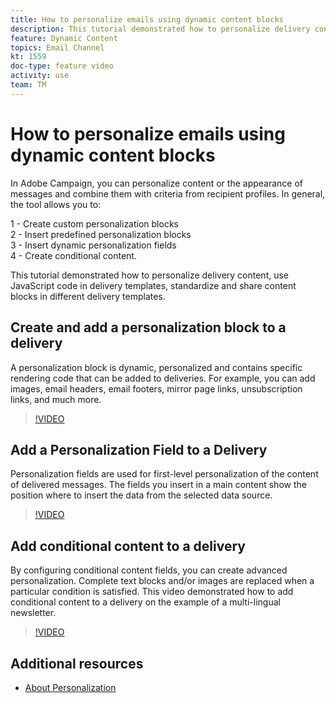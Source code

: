 ```yaml
---
title: How to personalize emails using dynamic content blocks
description: This tutorial demonstrated how to personalize delivery content, use JavaScript code in delivery templates, standardize and share content blocks in different delivery templates.
feature: Dynamic Content
topics: Email Channel
kt: 1559
doc-type: feature video
activity: use
team: TM
---
```


# How to personalize emails using dynamic content blocks

In Adobe Campaign, you can personalize content or the appearance of messages and combine them with criteria from recipient profiles. In general, the tool allows you to:

1 - Create custom personalization blocks  
2 - Insert predefined personalization blocks  
3 - Insert dynamic personalization fields  
4 - Create conditional content.

This tutorial demonstrated how to personalize delivery content, use JavaScript code in delivery templates, standardize and share content blocks in different delivery templates.

## Create and add a personalization block to a delivery

A personalization block is dynamic, personalized and contains specific rendering code that can be added to deliveries. For example, you can add images, email headers, email footers, mirror page links, unsubscription links, and much more.

>[!VIDEO](https://video.tv.adobe.com/v/24924?quality=12)

## Add a Personalization Field to a Delivery

Personalization fields are used for first-level personalization of the content of delivered messages. The fields you insert in a main content show the position where to insert the data from the selected data source.

>[!VIDEO](https://video.tv.adobe.com/v/24925?quality=12)

## Add conditional content to a delivery

By configuring conditional content fields, you can create advanced personalization. Complete text blocks and/or images are replaced when a particular condition is satisfied. This video demonstrated how to add conditional content to a delivery on the example of a multi-lingual newsletter.

>[!VIDEO](https://video.tv.adobe.com/v/24926?quality=12)

## Additional resources

* [About Personalization](https://docs.adobe.com/content/help/en/campaign-classic/using/sending-messages/personalizing-deliveries/about-personalization.html)
